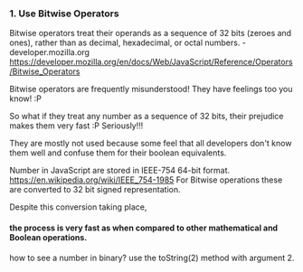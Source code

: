 ### 1. Use Bitwise  Operators

Bitwise operators treat their operands as a sequence of 32 bits (zeroes and ones), rather than as decimal, hexadecimal, or octal numbers. - developer.mozilla.org
https://developer.mozilla.org/en/docs/Web/JavaScript/Reference/Operators/Bitwise_Operators

Bitwise operators are frequently misunderstood! They have feelings too you know! :P

So what if they treat any number as a sequence of 32 bits, their prejudice makes them very fast :P
Seriously!!!

They are mostly not used because some feel that all developers don't know them well and confuse them for their boolean equivalents.

Number in JavaScript are stored in IEEE-754 64-bit format. https://en.wikipedia.org/wiki/IEEE_754-1985
For Bitwise operations these are converted to 32 bit signed representation.

Despite this conversion taking place,
#### the process is very fast as when compared to other mathematical and Boolean operations.

how to see a number in binary?
use the toString(2) method with argument 2.
